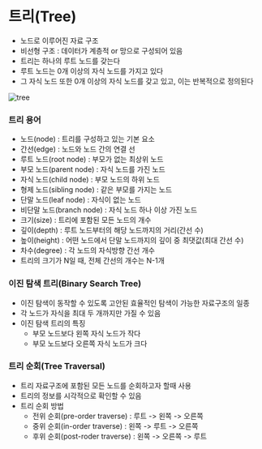 # 트리(Tree) 
- 노드로 이루어진 자료 구조
- 비선형 구조 : 데이터가 계층적 or 망으로 구성되어 있음
- 트리는 하나의 루트 노드를 갖는다
- 루트 노드는 0개 이상의 자식 노드를 가지고 있다
- 그 자식 노드 또한 0개 이상의 자식 노드를 갖고 있고, 이는 반복적으로 정의된다

![tree](https://user-images.githubusercontent.com/50295043/146639797-a8967acd-8aef-41e5-86a5-7dcfb67d26fb.png)


### 트리 용어
- 노드(node) : 트리를 구성하고 있는 기본 요소
- 간선(edge) : 노드와 노드 간의 연결 선
- 루트 노드(root node) : 부모가 없는 최상위 노드
- 부모 노드(parent node) : 자식 노드를 가진 노드
- 자식 노드(child node) : 부모 노드의 하위 노드
- 형제 노드(sibling node) : 같은 부모를 가지는 노드
- 단말 노드(leaf node) : 자식이 없는 노드
- 비단말 노드(branch node) : 자식 노드 하나 이상 가진 노드
- 크기(size) : 트리에 포함된 모든 노드의 개수
- 깊이(depth) : 루트 노드부터의 해당 노드까지의 거리(간선 수)
- 높이(height) : 어떤 노드에서 단말 노드까지의 깊이 중 최댓값(최대 간선 수)
- 차수(degree) : 각 노드의 자식방향 간선 개수
- 트리의 크기가 N일 때, 전체 간선의 개수는 N-1개

### 이진 탐색 트리(Binary Search Tree)
- 이진 탐색이 동작할 수 있도록 고안된 효율적인 탐색이 가능한 자료구조의 일종
- 각 노드가 자식을 최대 두 개까지만 가질 수 있음
- 이진 탐색 트리의 특징
    - 부모 노드보다 왼쪽 자식 노드가 작다
    - 부모 노드보다 오른쪽 자식 노드가 크다

### 트리 순회(Tree Traversal)
- 트리 자료구조에 포함된 모든 노드를 순회하고자 할때 사용
- 트리의 정보를 시각적으로 확인할 수 있음
- 트리 순회 방법
    - 전위 순회(pre-order traverse) : 루트 -> 왼쪽 -> 오른쪽
    - 중위 순회(in-order traverse) : 왼쪽 -> 루트 -> 오른쪽
    - 후위 순회(post-roder traverse) : 왼쪽 -> 오른쪽 -> 루트